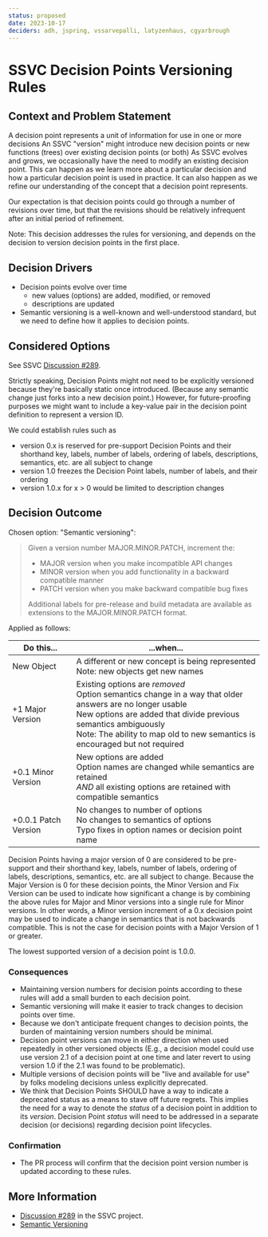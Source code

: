 ```yaml
---
status: proposed
date: 2023-10-17 
deciders: adh, jspring, vssarvepalli, latyzenhaus, cgyarbrough
---
```

# SSVC Decision Points Versioning Rules

## Context and Problem Statement


A decision point represents a unit of information for use in one or more decisions
An SSVC "version" might introduce new decision points or new functions (trees) over existing decision points (or both)
As SSVC evolves and grows, we occasionally have the need to modify an existing decision point.
This can happen as we learn more about a particular decision and how a particular decision point is used in practice.
It can also happen as we refine our understanding of the concept that a decision point represents.

Our expectation is that decision points could go through a number of revisions over time, but that the revisions
should be relatively infrequent after an initial period of refinement.

Note: This decision addresses the rules for versioning, and depends on the decision to version decision points in the first place.


## Decision Drivers

* Decision points evolve over time
  * new values (options) are added, modified, or removed
  * descriptions are updated
* Semantic versioning is a well-known and well-understood standard, but we need to define how it applies to decision points.

## Considered Options

See SSVC [Discussion #289](https://github.com/CERTCC/SSVC/discussions/289).

Strictly speaking, Decision Points might not need to be explicitly versioned because they're basically static once introduced.
(Because any semantic change just forks into a new decision point.)
However, for future-proofing purposes we might want to include a key-value pair in the decision point definition to represent a version ID.

We could establish rules such as
- version 0.x is reserved for pre-support Decision Points and their shorthand key, labels, number of labels, ordering of labels, descriptions, semantics, etc. are all subject to change
- version 1.0 freezes the Decision Point labels, number of labels, and their ordering
- version 1.0.x for x > 0 would be limited to description changes


## Decision Outcome

Chosen option: "Semantic versioning":

> Given a version number MAJOR.MINOR.PATCH, increment the:
> 
> - MAJOR version when you make incompatible API changes
> - MINOR version when you add functionality in a backward compatible manner 
> - PATCH version when you make backward compatible bug fixes
>
> Additional labels for pre-release and build metadata are available as extensions to the MAJOR.MINOR.PATCH format.

Applied as follows:


| Do this...           | ...when...                                                                                                                                                                                                                                                        |
|----------------------|-------------------------------------------------------------------------------------------------------------------------------------------------------------------------------------------------------------------------------------------------------------------|
| New Object           | A different or new concept is being represented<br/>Note: new objects get new names                                                                                                                                                                               |
| +1 Major Version     | Existing options are _removed_<br/>Option semantics change in a way that older answers are no longer usable<br/>New options are added that divide previous semantics ambiguously<br/>Note: The ability to map old to new semantics is encouraged but not required |
| +0.1 Minor Version   | New options are added<br/>Option names are changed while semantics are retained<br/>_AND_ all existing options are retained with compatible semantics                                                                                                             |
| +0.0.1 Patch Version | No changes to number of options<br/>No changes to semantics of options<br/>Typo fixes in option names or decision point name                                                                                                                                      |

Decision Points having a major version of 0 are considered to be pre-support and their shorthand key, labels, number of labels, ordering of labels, descriptions, semantics, etc. are all subject to change.
Because the Major Version is 0 for these decision points, the Minor Version and Fix Version can be used to indicate how
significant a change is by combining the above rules for Major and Minor versions into a single rule for Minor versions.
In other words, a Minor version increment of a 0.x decision point may be used to indicate a change in semantics that
is not backwards compatible. This is not the case for decision points with a Major Version of 1 or greater.

The lowest supported version of a decision point is 1.0.0.

### Consequences

- Maintaining version numbers for decision points according to these rules will add a small burden to each decision point.
- Semantic versioning will make it easier to track changes to decision points over time.
- Because we don't anticipate frequent changes to decision points, the burden of maintaining version numbers should be minimal.
- Decision point versions can move in either direction when used repeatedly in other versioned objects (E.g., a decision model could
use use version 2.1 of a decision point at one time and later revert to using version 1.0 if the 2.1 was found to be problematic).
- Multiple versions of decision points will be "live and available for use" by folks modeling decisions unless explicitly deprecated.
- We think that Decision Points SHOULD have a way to indicate a deprecated status as a means to stave off future regrets.
This implies the need for a way to denote the _status_ of a decision point in addition to its _version_.
Decision Point _status_ will need to be addressed in a separate decision (or decisions) regarding decision point lifecycles.

### Confirmation

- The PR process will confirm that the decision point version number is updated according to these rules.

## More Information

- [Discussion #289](https://github.com/CERTCC/SSVC/discussions/289) in the SSVC project. 
- [Semantic Versioning](https://semver.org/)
